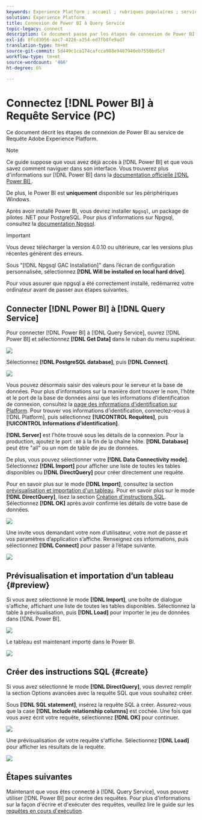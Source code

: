 ```yaml
---
keywords: Experience Platform ; accueil ; rubriques populaires ; service de requête ; service de Requête ; Power BI ; alimentation ; connexion au service de requête ;
solution: Experience Platform
title: Connexion de Power BI à Query Service
topic-legacy: connect
description: Ce document passe par les étapes de connexion de Power BI avec Adobe Experience Platform Requête Service.
exl-id: 8fcd3056-aac7-4226-a354-ed7fb8fe9ad7
translation-type: tm+mt
source-git-commit: 5d449c1ca174cafcca988e9487940eb7550bd5cf
workflow-type: tm+mt
source-wordcount: '466'
ht-degree: 6%

---
```


# Connectez [!DNL Power BI] à Requête Service (PC)

Ce document décrit les étapes de connexion de Power BI au service de Requête Adobe Experience Platform.

>[!NOTE]
>
> Ce guide suppose que vous avez déjà accès à [!DNL Power BI] et que vous savez comment naviguer dans son interface. Vous trouverez plus d&#39;informations sur [!DNL Power BI] dans la [documentation officielle [!DNL Power BI] ](https://docs.looker.com/).
>
> De plus, le Power BI est **uniquement** disponible sur les périphériques Windows.

Après avoir installé Power BI, vous devrez installer `Npgsql`, un package de pilotes .NET pour PostgreSQL. Pour plus d&#39;informations sur Npgsql, consultez la [documentation Npgsql](https://www.npgsql.org/doc/index.html).

>[!IMPORTANT]
>
>Vous devez télécharger la version 4.0.10 ou ultérieure, car les versions plus récentes génèrent des erreurs.

Sous &quot;[!DNL Npgsql GAC Installation]&quot; dans l’écran de configuration personnalisée, sélectionnez **[!DNL Will be installed on local hard drive]**.

Pour vous assurer que npgsql a été correctement installé, redémarrez votre ordinateur avant de passer aux étapes suivantes.

## Connecter [!DNL Power BI] à [!DNL Query Service]

Pour connecter [!DNL Power BI] à [!DNL Query Service], ouvrez [!DNL Power BI] et sélectionnez **[!DNL Get Data]** dans le ruban du menu supérieur.

![](../images/clients/power-bi/open-power-bi.png)

Sélectionnez **[!DNL PostgreSQL database]**, puis **[!DNL Connect]**.

![](../images/clients/power-bi/get-data.png)

Vous pouvez désormais saisir des valeurs pour le serveur et la base de données. Pour plus d’informations sur la manière dont trouver le nom, l’hôte et le port de la base de données ainsi que les informations d’identification de connexion, consultez la [page des informations d’identification sur Platform](https://platform.adobe.com/query/configuration). Pour trouver vos informations d’identification, connectez-vous à [!DNL Platform], puis sélectionnez **[!UICONTROL Requêtes]**, puis **[!UICONTROL Informations d’identification]**.

**[!DNL Server]** est l&#39;hôte trouvé sous les détails de la connexion. Pour la production, ajoutez le port `:80` à la fin de la chaîne hôte. **[!DNL Database]** peut être &quot;all&quot; ou un nom de table de jeu de données.

De plus, vous pouvez sélectionner votre **[!DNL Data Connectivity mode]**. Sélectionnez **[!DNL Import]** pour afficher une liste de toutes les tables disponibles ou **[!DNL DirectQuery]** pour créer directement une requête.

Pour en savoir plus sur le mode **[!DNL Import]**, consultez la section [prévisualisation et importation d&#39;un tableau](#preview). Pour en savoir plus sur le mode **[!DNL DirectQuery]**, lisez la section [Création d&#39;instructions SQL](#create). Sélectionnez **[!DNL OK]** après avoir confirmé les détails de votre base de données.

![](../images/clients/power-bi/connectivity-mode.png)

Une invite vous demandant votre nom d’utilisateur, votre mot de passe et vos paramètres d’application s’affiche. Renseignez ces informations, puis sélectionnez **[!DNL Connect]** pour passer à l’étape suivante.

![](../images/clients/power-bi/import-mode.png)

## Prévisualisation et importation d’un tableau {#preview}

Si vous avez sélectionné le mode **[!DNL Import]**, une boîte de dialogue s&#39;affiche, affichant une liste de toutes les tables disponibles. Sélectionnez la table à prévisualisation, puis **[!DNL Load]** pour importer le jeu de données dans [!DNL Power BI].

![](../images/clients/power-bi/preview-table.png)

Le tableau est maintenant importé dans le Power BI.

![](../images/clients/power-bi/import-table.png)

## Créer des instructions SQL {#create}

Si vous avez sélectionné le mode **[!DNL DirectQuery]**, vous devrez remplir la section Options avancées avec la requête SQL que vous souhaitez créer.

Sous **[!DNL SQL statement]**, insérez la requête SQL à créer. Assurez-vous que la case **[!DNL Include relationship columns]** est cochée. Une fois que vous avez écrit votre requête, sélectionnez **[!DNL OK]** pour continuer.

![](../images/clients/power-bi/direct-query-mode.png)

Une prévisualisation de votre requête s&#39;affiche. Sélectionnez **[!DNL Load]** pour afficher les résultats de la requête.

![](../images/clients/power-bi/preview-direct-query.png)

## Étapes suivantes

Maintenant que vous êtes connecté à [!DNL Query Service], vous pouvez utiliser [!DNL Power BI] pour écrire des requêtes. Pour plus d&#39;informations sur la façon d&#39;écrire et d&#39;exécuter des requêtes, veuillez lire le guide sur les [requêtes en cours d&#39;exécution](../best-practices/writing-queries.md).
